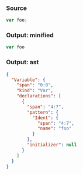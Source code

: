 ### Source
```js parse:stmt
var foo;
```

### Output: minified
```js
var foo
```

### Output: ast
```json
{
  "Variable": {
    "span": "0:8",
    "kind": "Var",
    "declarations": [
      {
        "span": "4:7",
        "pattern": {
          "Ident": {
            "span": "4:7",
            "name": "foo"
          }
        },
        "initializer": null
      }
    ]
  }
}
```
